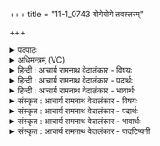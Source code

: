 +++
title = "11-1_0743 योगेयोगे तवस्तरम्"

+++
<details><summary>पदपाठः</summary>

यो꣡गेयो꣢꣯गे। यो꣡गे꣢꣯। यो꣣गे। तव꣡स्त꣢रम्। वा꣡जे꣢꣯वाजे। वा꣡जे꣢꣯। वा꣣जे। हवामहे। स꣡खा꣢꣯यः। स। खा꣣यः। इ꣡न्द्र꣢꣯म्। ऊ꣣त꣡ये꣢। ७४३।
</details>

<details><summary>अधिमन्त्रम् (VC)</summary>

- इन्द्रः
- शुनःशेप आजीगर्तिः
- गायत्री
- षड्जः
</details>

<details><summary>हिन्दी : आचार्य रामनाथ वेदालंकार - विषयः</summary>

प्रथम ऋचा की पूर्वार्चिक में क्रमाङ्क १६३ पर योग तथा सेनाध्यक्ष के पक्ष में व्याख्या की गयी थी। यहाँ परमेश्वर,आचार्य तथा बिजली रूप अग्नि का आह्वान है।
</details>

<details><summary>हिन्दी : आचार्य रामनाथ वेदालंकार - पदार्थः</summary>

पदार्थान्वय -  प्रथम—परमेश्वर के पक्ष में। (सखायः) हम सहयोगी उपासक लोग (योगेयोगे) प्रत्येक नवीन उपलब्धि के लिए और (वाजेवाजे) प्रत्येक बल की प्राप्ति के लिए और (ऊतये) प्रगति के लिए (तवस्तरम्) अतिशय बलवान् (इन्द्रम्) विघ्नविघातक तथा परमैश्वर्यशाली परमेश्वर की (हवामहे) स्तुति करते हैं ॥ द्वितीय—आचार्य के पक्ष में। (सखायः) परस्पर मित्रता में बंधे हुए हम सहाध्यायी लोग (योगेयोगे) प्रत्येक विद्या की प्राप्ति में और (वाजेवाजे) अविद्या, काम, क्रोध, मोह आदियों के साथ होनेवाले प्रत्येक संग्राम में (ऊतये) रक्षा के लिए (तवस्तरम्) विद्याबल, योगबल आदि में सर्वाधिक समृद्ध (इन्द्रम्) आचार्यप्रवर को (हवामहे) बुलाते हैं ॥ तृतीय—शिल्पविद्या के पक्ष में। यन्त्रकलाओं में बिजली का प्रयोग करनेवाला शिल्पी कह रहा है—(सखायः) हम सहयोगीगण (योगेयोगे) पदार्थों के मिश्रण से बननेवाली प्रत्येक नवीन वस्तु के निर्माण में और (वाजेवाजे) प्रत्येक बलसाध्य कार्य में (ऊतये) शिल्पविद्या के व्यवहार के लिए (तवस्तरम्) अतिशय बलवान् (इन्द्रम्) बिजलीरूप अग्नि को (हवामहे) बुलाते हैं, अर्थात् यन्त्रकलाओं में प्रयुक्त करते हैं ॥१॥ इस मन्त्र में श्लेषालङ्कार है ॥१॥
</details>

<details><summary>हिन्दी : आचार्य रामनाथ वेदालंकार - भावार्थः</summary>

भावार्थ -  जैसे बल आदि की प्राप्ति के लिए परमेश्वर की उपासना करनी चाहिए,वैसे ही सब विद्याएँ पढ़ने के लिए और अन्तःकरण में होनेवाले देवासुरसंग्रामों में विजय के लिए विद्वान्,सदाचारी गुरु को स्वीकार करना चाहिए। कारखानों में व्यवहारोपयोगी पदार्थों के निर्माण के लिए तथा संग्रामों में शस्त्रास्त्र चलाने के लिए बिजली का प्रयोग करना चाहिए ॥१॥
</details>

<details><summary>संस्कृत : आचार्य रामनाथ वेदालंकार - विषयः</summary>

तत्र प्रथमा ऋक् पूर्वार्चिके १६३ क्रमाङ्के योगपक्षे सेनाध्यक्षपक्षे च व्याख्याता। अत्र परमेश्वर आचार्यो विद्युदग्निश्चाहूयते।
</details>

<details><summary>संस्कृत : आचार्य रामनाथ वेदालंकार - पदार्थः</summary>

पदार्थान्वय -  प्रथमः—परमेश्वरपरः। (सखायः) सहयोगिनः उपासकाः वयम् (योगेयोगे) अप्राप्तस्य प्राप्तिर्योगः प्रतिनूतनोपलब्धिनिमित्तम्, (वाजेवाजे) प्रतिबलप्राप्तिनिमित्तम्, (ऊतये) प्रगतये च (तवस्तरम्) बलवत्तरम् (इन्द्रम्) विघ्नविघातकं परमैश्वर्यवन्तं परमेश्वरम् (हवामहे) स्तुमः ॥ द्वितीयः—आचार्यपरः। (सखायः) परस्परं सख्येन आबद्धाः सहाध्यायिनो वयं योगेयोगे प्रतिविद्यायोगम् (वाजेवाजे) वाजः अविद्याकामक्रोधलोभमोहादिभिः संग्रामः, प्रतिसंग्रामम् (ऊतये) रक्षणाय (तवस्तरम्) अतिशयेन विद्याबलयोगबलादिभिर्युक्तम् (इन्द्रम्) आचार्यम् (हवामहे) आह्वयामः ॥२ तृतीयः—शिल्पविद्यापरः। यन्त्रकलासु विद्युतं प्रयुञ्जानः शिल्पी प्राह—(सखायः) सहयोगिनो वयम् (योगेयोगे) पदार्थानां परस्परं योजनेन नवीनानां वस्तूनां निर्माणं योगः, प्रतिनिर्माणम् (वाजेवाजे) वाजो बलम्, प्रतिबलकर्म च (ऊतये) शिल्पविद्याव्यवहाराय (तवस्तरम्) बलवत्तरम् (इन्द्रम्) विद्युदग्निम् (हवामहे) आह्वयामः, यन्त्रकलासु प्रयुज्महे इत्यर्थः ॥१॥ अत्र श्लेषालङ्कारः ॥१॥
</details>

<details><summary>संस्कृत : आचार्य रामनाथ वेदालंकार - भावार्थः</summary>

भावार्थ -  यथा बलादिप्राप्तये परमेश्वर उपासनीयस्तथैव निखिलविद्याध्ययनाय अभ्यन्तरं जायमानेषु देवासुरसंग्रामेषु विजयाय च विद्वान् सदाचारी गुरुरङ्गीकार्यः। यन्त्रागारेषु व्यवहारोपयोगिनां पदार्थानां निर्माणाय संग्रामेषु शस्त्रास्त्रचालनाय च विद्युत्प्रयोगः कार्यः ॥१॥
</details>

<details><summary>संस्कृत : आचार्य रामनाथ वेदालंकार - पादटिप्पनी</summary>

टिप्पनी -   १. ऋ० १।३०।७, य० ११।१४, अथ० १९।२४।७, २०।२६।१, साम० १६३। २. दयानन्दर्षिर्मन्त्रमिमम् ऋग्भाष्ये परमात्मपक्षे सेनाध्यक्षपक्षे च, यजुर्भाष्ये च राजपक्षे व्याख्यातवान्।
</details>
